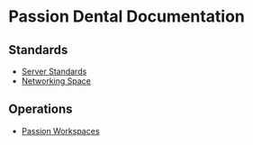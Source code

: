 # Passion Dental Documentation

## Standards

* [Server Standards](standards/servers.md)
* [Networking Space](standards/networking.md)


## Operations

* [Passion Workspaces](operations/workspaces/workspaces.md)